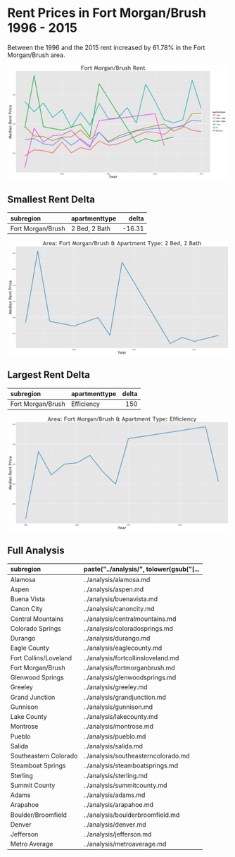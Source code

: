 Rent Prices in Fort Morgan/Brush 1996 - 2015
================

Between the 1996 and the 2015 rent increased by 61.78% in the Fort Morgan/Brush area.

![](../images/fortmorganbrush.png)

Smallest Rent Delta
-------------------

| subregion         | apartmenttype |   delta|
|:------------------|:--------------|-------:|
| Fort Morgan/Brush | 2 Bed, 2 Bath |  -16.31|

![](../images/smallRentDelta/fortmorganbrush.png)

Largest Rent Delta
------------------

| subregion         | apartmenttype |  delta|
|:------------------|:--------------|------:|
| Fort Morgan/Brush | Efficiency    |    150|

![](../images/largeRentDelta/fortmorganbrush.png)

Full Analysis
-------------

| subregion             | paste("../analysis/", tolower(gsub("\[... |
|:----------------------|:------------------------------------------|
| Alamosa               | ../analysis/alamosa.md                    |
| Aspen                 | ../analysis/aspen.md                      |
| Buena Vista           | ../analysis/buenavista.md                 |
| Canon City            | ../analysis/canoncity.md                  |
| Central Mountains     | ../analysis/centralmountains.md           |
| Colorado Springs      | ../analysis/coloradosprings.md            |
| Durango               | ../analysis/durango.md                    |
| Eagle County          | ../analysis/eaglecounty.md                |
| Fort Collins/Loveland | ../analysis/fortcollinsloveland.md        |
| Fort Morgan/Brush     | ../analysis/fortmorganbrush.md            |
| Glenwood Springs      | ../analysis/glenwoodsprings.md            |
| Greeley               | ../analysis/greeley.md                    |
| Grand Junction        | ../analysis/grandjunction.md              |
| Gunnison              | ../analysis/gunnison.md                   |
| Lake County           | ../analysis/lakecounty.md                 |
| Montrose              | ../analysis/montrose.md                   |
| Pueblo                | ../analysis/pueblo.md                     |
| Salida                | ../analysis/salida.md                     |
| Southeastern Colorado | ../analysis/southeasterncolorado.md       |
| Steamboat Springs     | ../analysis/steamboatsprings.md           |
| Sterling              | ../analysis/sterling.md                   |
| Summit County         | ../analysis/summitcounty.md               |
| Adams                 | ../analysis/adams.md                      |
| Arapahoe              | ../analysis/arapahoe.md                   |
| Boulder/Broomfield    | ../analysis/boulderbroomfield.md          |
| Denver                | ../analysis/denver.md                     |
| Jefferson             | ../analysis/jefferson.md                  |
| Metro Average         | ../analysis/metroaverage.md               |
